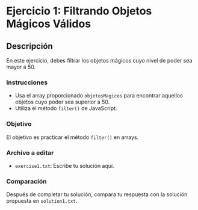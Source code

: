 
# Ejercicio 1: Filtrando Objetos Mágicos Válidos

## Descripción
En este ejercicio, debes filtrar los objetos mágicos cuyo nivel de poder sea mayor a 50.

### Instrucciones
- Usa el array proporcionado `objetosMagicos` para encontrar aquellos objetos cuyo poder sea superior a 50.
- Utiliza el método `filter()` de JavaScript.

### Objetivo
El objetivo es practicar el método `filter()` en arrays.

### Archivo a editar
- `exercise1.txt`: Escribe tu solución aquí.

### Comparación
Después de completar tu solución, compara tu respuesta con la solución propuesta en `solution1.txt`.
